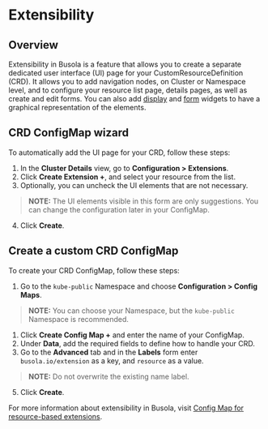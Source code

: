 # Extensibility

## Overview

Extensibility in Busola is a feature that allows you to create a separate dedicated user interface (UI) page for your CustomResourceDefinition (CRD). It allows you to add navigation nodes, on Cluster or Namespace level, and to configure your resource list page, details pages, as well as create and edit forms. You can also add [display](display-sections.md) and [form](form-widgets.md) widgets to have a graphical representation of the elements.

## CRD ConfigMap wizard

To automatically add the UI page for your CRD, follow these steps:

1.  In the **Cluster Details** view, go to **Configuration > Extensions**.
2.  Click **Create Extension +**, and select your resource from the list.
3.  Optionally, you can uncheck the UI elements that are not necessary.

> **NOTE:** The UI elements visible in this form are only suggestions. You can change the configuration later in your ConfigMap.

4.  Click **Create**.

## Create a custom CRD ConfigMap

To create your CRD ConfigMap, follow these steps:

1. Go to the `kube-public` Namespace and choose **Configuration > Config Maps**.

> **NOTE:** You can choose your Namespace, but the `kube-public` Namespace is recommended.

1. Click **Create Config Map +** and enter the name of your ConfigMap.
2. Under **Data**, add the required fields to define how to handle your CRD.
3. Go to the **Advanced** tab and in the **Labels** form enter `busola.io/extension` as a key, and `resource` as a value.

> **NOTE:** Do not overwrite the existing name label.

5. Click **Create**.

For more information about extensibility in Busola, visit [Config Map for resource-based extensions](resources.md).
